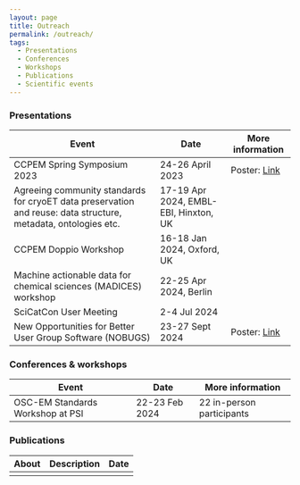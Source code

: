 ```yaml
---
layout: page
title: Outreach
permalink: /outreach/
tags: 
  - Presentations
  - Conferences
  - Workshops
  - Publications
  - Scientific events
---
```


### Presentations ###

| Event | Date | More information |
|---------|------|---------|
| CCPEM Spring Symposium 2023  | 24-26 April 2023 | Poster: [Link](https://zenodo.org/doi/10.5281/zenodo.7845285) |
| Agreeing community standards for cryoET data preservation and reuse: data structure, metadata, ontologies etc. | 17-19 Apr 2024, EMBL-EBI, Hinxton, UK |
| CCPEM Doppio Workshop | 16-18 Jan 2024, Oxford, UK ||
| Machine actionable data for chemical sciences (MADICES) workshop | 22-25 Apr 2024, Berlin |
| SciCatCon User Meeting | 2-4 Jul 2024 | 
| New Opportunities for Better User Group Software (NOBUGS) | 23-27 Sept 2024 | Poster: [Link](https://zenodo.org/records/13798727) |

### Conferences & workshops ###

| Event | Date | More information |
|---------|------|---------|
| OSC-EM Standards Workshop at PSI | 22-23 Feb 2024 | 22 in-person participants

### Publications ###

| About | Description | Date |
|---------|------|---------|
|||
